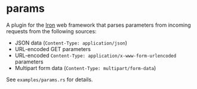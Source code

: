 # params

A plugin for the [Iron](https://github.com/iron/iron) web framework that parses parameters from incoming requests from the following sources:

* JSON data (`Content-Type: application/json`)
* URL-encoded GET parameters
* URL-encoded `Content-Type: application/x-www-form-urlencoded` parameters
* Multipart form data (`Content-Type: multipart/form-data`)

See `examples/params.rs` for details.

